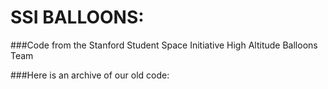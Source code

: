 # SSI BALLOONS:
###Code from the Stanford Student Space Initiative High Altitude Balloons Team

###Here is an archive of our old code:
